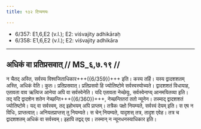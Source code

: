 ```yaml
---
title: १३२ टिप्पणयः

---
```

- 6/357: E1,6,E2 (v.l.); E2: viśvajity adhikāraḥ
- 6/358: E1,6,E2 (v.l.); E2: viśvajity adhikāra

____________________________________________


## अधिकं वा प्रतिप्रसवात् // MS_६,७.१९ //

न चैतद् अस्ति, सर्वस्य विश्वजिताधिकार+++({6/359})+++ इति। कस्य तर्हि। यस्य द्वादशशतम् अस्ति, अधिकं वेति। कुतः। प्रतिप्रसवात्। प्रतिप्रसवो हि ज्योतिष्टोमे सर्वस्वस्योच्यते। द्वादशशतं विधायाह, एतावता वाव ऋत्विज आनेया अपि वा सर्वस्वेनेति। यदि एतावता नेच्छेयुः, सर्वस्वेनाप्य् आनमयितव्या इति। तद् यदि द्वादशेन शतेन नेच्छन्ति+++({6/360})+++, नेच्छन्तितरां ततो न्यूनेन। तस्माद् द्वादशशतं ज्योतिष्टोमे। यद् वा सर्वस्वम्, तद् इहोभयम् अपि प्राप्तम्। तत्रैकः पक्षो नियम्यते, सर्वस्वं देयम् इति। स एष न विधिः, प्राप्तत्वात्। अनियतप्राप्तस् तु नियम्यते। स चेन् नियम्यते, यादृशस् तत्र, तादृश एवेह। तत्र च द्वादशशतम् अधिकं वा सर्वस्वम्। इहापि तद्वद् एव। तस्मान् न न्यूनधनस्याधिकार इति।
